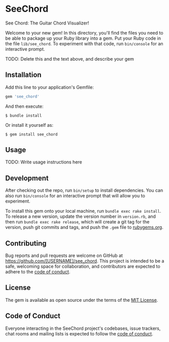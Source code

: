 # SeeChord

See Chord: The Guitar Chord Visualizer!

Welcome to your new gem! In this directory, you'll find the files you need to be able to package up your Ruby library into a gem. Put your Ruby code in the file `lib/see_chord`. To experiment with that code, run `bin/console` for an interactive prompt.

TODO: Delete this and the text above, and describe your gem

## Installation

Add this line to your application's Gemfile:

```ruby
gem 'see_chord'
```

And then execute:

    $ bundle install

Or install it yourself as:

    $ gem install see_chord

## Usage

TODO: Write usage instructions here

## Development

After checking out the repo, run `bin/setup` to install dependencies. You can also run `bin/console` for an interactive prompt that will allow you to experiment.

To install this gem onto your local machine, run `bundle exec rake install`. To release a new version, update the version number in `version.rb`, and then run `bundle exec rake release`, which will create a git tag for the version, push git commits and tags, and push the `.gem` file to [rubygems.org](https://rubygems.org).

## Contributing

Bug reports and pull requests are welcome on GitHub at https://github.com/[USERNAME]/see_chord. This project is intended to be a safe, welcoming space for collaboration, and contributors are expected to adhere to the [code of conduct](https://github.com/[USERNAME]/see_chord/blob/master/CODE_OF_CONDUCT.md).


## License

The gem is available as open source under the terms of the [MIT License](https://opensource.org/licenses/MIT).

## Code of Conduct

Everyone interacting in the SeeChord project's codebases, issue trackers, chat rooms and mailing lists is expected to follow the [code of conduct](https://github.com/[USERNAME]/see_chord/blob/master/CODE_OF_CONDUCT.md).

